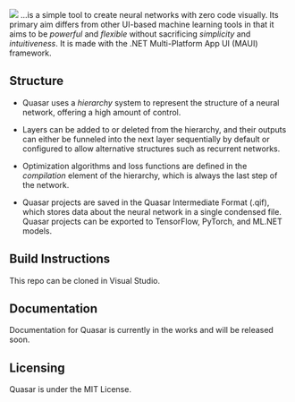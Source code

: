 ![](https://drive.google.com/uc?id=1BMn975n0e6nexZ7lnyM2CWjbXd9Dhc_2)
...is a simple tool to create neural networks with zero code visually. Its primary aim differs from other UI-based machine learning tools in that it aims to be *powerful* and *flexible* without sacrificing *simplicity* and *intuitiveness*. It is made with the .NET Multi-Platform App UI (MAUI) framework.

## Structure

- Quasar uses a *hierarchy* system to represent the structure of a neural network, offering a high amount of control.

- Layers can be added to or deleted from the hierarchy, and their outputs can either be funneled into the next layer sequentially by default or configured to allow alternative structures such as recurrent networks.

- Optimization algorithms and loss functions are defined in the *compilation* element of the hierarchy, which is always the last step of the network.

- Quasar projects are saved in the Quasar Intermediate Format (.qif), which stores data about the neural network in a single condensed file. Quasar projects can be exported to TensorFlow, PyTorch, and ML.NET models.

## Build Instructions
This repo can be cloned in Visual Studio.

## Documentation
Documentation for Quasar is currently in the works and will be released soon.

## Licensing
Quasar is under the MIT License.
